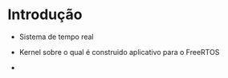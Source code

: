 # Introdução

- Sistema de tempo real

- Kernel sobre o qual é construido aplicativo para o FreeRTOS

- 